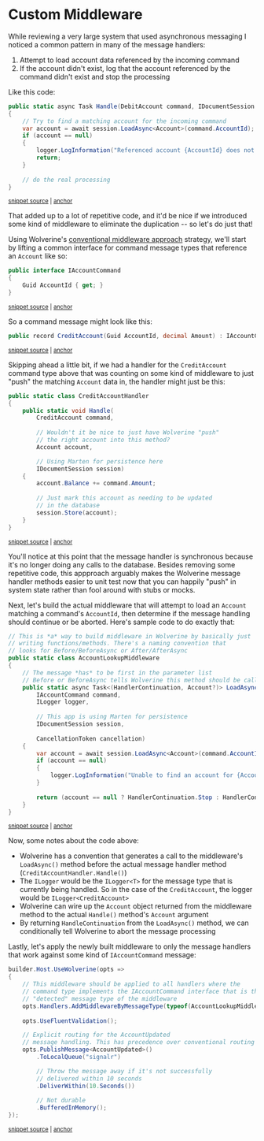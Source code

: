 # Custom Middleware

While reviewing a very large system that used asynchronous messaging I noticed a common pattern in many of the message handlers:

1. Attempt to load account data referenced by the incoming command
2. If the account didn't exist, log that the account referenced by the command didn't exist and stop the processing

Like this code:

<!-- snippet: sample_common_scenario -->
<a id='snippet-sample_common_scenario'></a>
```cs
public static async Task Handle(DebitAccount command, IDocumentSession session, ILogger logger)
{
    // Try to find a matching account for the incoming command
    var account = await session.LoadAsync<Account>(command.AccountId);
    if (account == null)
    {
        logger.LogInformation("Referenced account {AccountId} does not exist", command.AccountId);
        return;
    }
    
    // do the real processing
}
```
<sup><a href='https://github.com/JasperFx/wolverine/blob/main/src/Samples/Middleware/AppWithMiddleware/Account.cs#L18-L33' title='Snippet source file'>snippet source</a> | <a href='#snippet-sample_common_scenario' title='Start of snippet'>anchor</a></sup>
<!-- endSnippet -->

That added up to a lot of repetitive code, and it'd be nice if we introduced some kind of middleware to eliminate the duplication -- so let's do just that!

Using Wolverine's [conventional middleware approach](./middleware.md#conventional-middleware) strategy, we'll start by lifting a common interface for
command message types that reference an `Account` like so:

<!-- snippet: sample_IAccountCommand -->
<a id='snippet-sample_iaccountcommand'></a>
```cs
public interface IAccountCommand
{
    Guid AccountId { get; }
}
```
<sup><a href='https://github.com/JasperFx/wolverine/blob/main/src/Samples/Middleware/AppWithMiddleware/Account.cs#L36-L43' title='Snippet source file'>snippet source</a> | <a href='#snippet-sample_iaccountcommand' title='Start of snippet'>anchor</a></sup>
<!-- endSnippet -->

So a command message might look like this:

<!-- snippet: sample_CreditAccount -->
<a id='snippet-sample_creditaccount'></a>
```cs
public record CreditAccount(Guid AccountId, decimal Amount) : IAccountCommand;
```
<sup><a href='https://github.com/JasperFx/wolverine/blob/main/src/Samples/Middleware/AppWithMiddleware/Account.cs#L45-L49' title='Snippet source file'>snippet source</a> | <a href='#snippet-sample_creditaccount' title='Start of snippet'>anchor</a></sup>
<!-- endSnippet -->

Skipping ahead a little bit, if we had a handler for the `CreditAccount` command type above that was counting on some kind of middleware to just "push" the matching
`Account` data in, the handler might just be this:

<!-- snippet: sample_CreditAccountHandler -->
<a id='snippet-sample_creditaccounthandler'></a>
```cs
public static class CreditAccountHandler
{
    public static void Handle(
        CreditAccount command, 
        
        // Wouldn't it be nice to just have Wolverine "push"
        // the right account into this method?
        Account account,

        // Using Marten for persistence here
        IDocumentSession session)
    {
        account.Balance += command.Amount;
        
        // Just mark this account as needing to be updated 
        // in the database
        session.Store(account);
    }
}
```
<sup><a href='https://github.com/JasperFx/wolverine/blob/main/src/Samples/Middleware/AppWithMiddleware/Account.cs#L51-L73' title='Snippet source file'>snippet source</a> | <a href='#snippet-sample_creditaccounthandler' title='Start of snippet'>anchor</a></sup>
<!-- endSnippet -->

You'll notice at this point that the message handler is synchronous because it's no longer doing any calls to the database. Besides removing some repetitive code, this appproach
arguably makes the Wolverine message handler methods easier to unit test now that you can happily "push" in system state rather than fool around with stubs or mocks.

Next, let's build the actual middleware that will attempt to load an `Account` matching a command's `AccountId`, then determine if the message handling should continue
or be aborted. Here's sample code to do exactly that:

<!-- snippet: sample_AccountLookupMiddleware -->
<a id='snippet-sample_accountlookupmiddleware'></a>
```cs
// This is *a* way to build middleware in Wolverine by basically just
// writing functions/methods. There's a naming convention that
// looks for Before/BeforeAsync or After/AfterAsync
public static class AccountLookupMiddleware
{
    // The message *has* to be first in the parameter list
    // Before or BeforeAsync tells Wolverine this method should be called before the actual action
    public static async Task<(HandlerContinuation, Account?)> LoadAsync(
        IAccountCommand command, 
        ILogger logger, 
        
        // This app is using Marten for persistence
        IDocumentSession session, 
        
        CancellationToken cancellation)
    {
        var account = await session.LoadAsync<Account>(command.AccountId, cancellation);
        if (account == null)
        {
            logger.LogInformation("Unable to find an account for {AccountId}, aborting the requested operation", command.AccountId);
        }
        
        return (account == null ? HandlerContinuation.Stop : HandlerContinuation.Continue, account);
    }
}
```
<sup><a href='https://github.com/JasperFx/wolverine/blob/main/src/Samples/Middleware/AppWithMiddleware/Account.cs#L76-L104' title='Snippet source file'>snippet source</a> | <a href='#snippet-sample_accountlookupmiddleware' title='Start of snippet'>anchor</a></sup>
<!-- endSnippet -->

Now, some notes about the code above:

* Wolverine has a convention that generates a call to the middleware's `LoadAsync()` method before the actual message handler method (`CreditAccountHandler.Handle()`)
* The `ILogger` would be the `ILogger<T>` for the message type that is currently being handled. So in the case of the `CreditAccount`, the logger would be `ILogger<CreditAccount>`
* Wolverine can wire up the `Account` object returned from the middleware method to the actual `Handle()` method's `Account` argument
* By returning `HandleContinuation` from the `LoadAsync()` method, we can conditionally tell Wolverine to abort the message processing

Lastly, let's apply the newly built middleware to only the message handlers that work against some kind of `IAccountCommand` message:

<!-- snippet: sample_registering_middleware_by_message_type -->
<a id='snippet-sample_registering_middleware_by_message_type'></a>
```cs
builder.Host.UseWolverine(opts =>
{
    // This middleware should be applied to all handlers where the 
    // command type implements the IAccountCommand interface that is the
    // "detected" message type of the middleware
    opts.Handlers.AddMiddlewareByMessageType(typeof(AccountLookupMiddleware));
    
    opts.UseFluentValidation();

    // Explicit routing for the AccountUpdated
    // message handling. This has precedence over conventional routing
    opts.PublishMessage<AccountUpdated>()
        .ToLocalQueue("signalr")

        // Throw the message away if it's not successfully
        // delivered within 10 seconds
        .DeliverWithin(10.Seconds())
        
        // Not durable
        .BufferedInMemory();
});
```
<sup><a href='https://github.com/JasperFx/wolverine/blob/main/src/Samples/Middleware/AppWithMiddleware/Program.cs#L28-L52' title='Snippet source file'>snippet source</a> | <a href='#snippet-sample_registering_middleware_by_message_type' title='Start of snippet'>anchor</a></sup>
<!-- endSnippet -->
